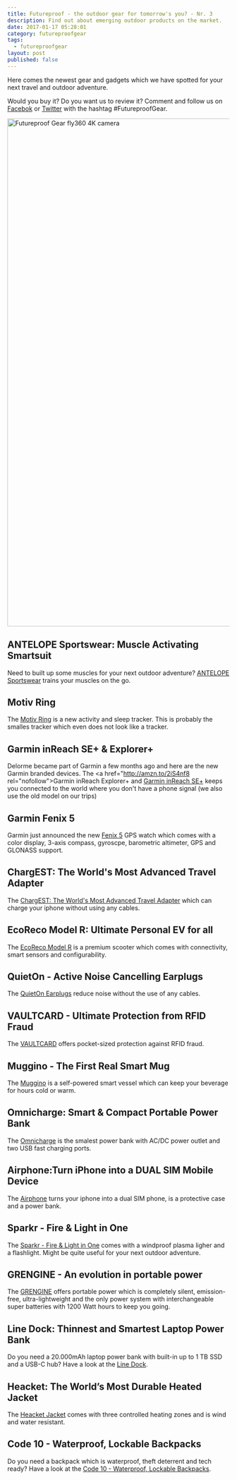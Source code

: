 ```yaml
---
title: Futureproof - the outdoor gear for tomorrow's you? - Nr. 3
description: Find out about emerging outdoor products on the market.
date: 2017-01-17 05:28:01
category: futureproofgear
tags:
  - futureproofgear
layout: post
published: false
---
```


Here comes the newest gear and gadgets which we have spotted for your next travel and outdoor adventure.

Would you buy it? Do you want us to review it? Comment and follow us on [Facebok](https://www.facebook.com/HikeVentures/) or [Twitter](https://twitter.com/HikeVentures) with the hashtag #FutureproofGear.

<a data-flickr-embed="true"  href="https://www.flickr.com/photos/90204224@N07/31539128793/in/dateposted-public/" title="Northern Norway"><img src="https://c1.staticflickr.com/1/634/31539128793_aa4e86301a_k.jpg" width="2048" height="1152" alt="Futureproof Gear fly360 4K camera"></a><script async src="//embedr.flickr.com/assets/client-code.js" charset="utf-8"></script>

<!--more-->

## ANTELOPE Sportswear: Muscle Activating Smartsuit
Need to built up some muscles for your next outdoor adventure? [ANTELOPE Sportswear](https://www.indiegogo.com/projects/antelope-sportswear-muscle-activating-smartsuit-fitness-exercise#/) trains your muscles on the go.

## Motiv Ring
The [Motiv Ring](http://mymotiv.com/) is a new activity and sleep tracker. This is probably the smalles tracker which even does not look like a tracker.

## Garmin inReach SE+ & Explorer+
Delorme became part of Garmin a few months ago and here are the new Garmin branded devices. The <a href="http://amzn.to/2iS4nf8 rel="nofollow">Garmin inReach Explorer+</a> and <a href="https://buy.garmin.com/en-US/US/p/561286" rel="nofollow">Garmin inReach SE+</a> keeps you connected to the world where you don't have a phone signal (we also use the old model on our trips)

## Garmin Fenix 5
Garmin just announced the new [Fenix 5](https://buy.garmin.com/en-US/US/p/552982) GPS watch which comes with a color display, 3-axis compass, gyroscpe, barometric altimeter, GPS and GLONASS support.

## ChargEST: The World's Most Advanced Travel Adapter
The [ChargEST: The World's Most Advanced Travel Adapter](https://www.indiegogo.com/projects/chargest-the-world-s-most-advanced-travel-adapter-iphone-phone#/) which can charge your iphone without using any cables.

## EcoReco Model R: Ultimate Personal EV for all
The [EcoReco Model R](https://www.indiegogo.com/projects/ecoreco-model-r-ultimate-personal-ev-for-all#/) is a premium scooter which comes with connectivity, smart sensors and configurability.

## QuietOn - Active Noise Cancelling Earplugs
The [QuietOn Earplugs](https://www.indiegogo.com/projects/quieton-active-noise-cancelling-earplugs-sleep#/) reduce noise without the use of any cables.

## VAULTCARD - Ultimate Protection from RFID Fraud
The [VAULTCARD](https://www.indiegogo.com/projects/vaultcard-ultimate-protection-from-rfid-fraud#/) offers pocket-sized protection against RFID fraud.

## Muggino - The First Real Smart Mug
The [Muggino](https://www.indiegogo.com/projects/muggino-the-first-real-smart-mug#/) is a self-powered smart vessel which can keep your beverage for hours cold or warm.

## Omnicharge: Smart & Compact Portable Power Bank
The [Omnicharge](https://www.indiegogo.com/projects/omnicharge-smart-compact-portable-power-bank-smartphone-powerbank#/) is the smalest power bank with AC/DC power outlet and two USB fast charging ports.

## Airphone:Turn iPhone into a DUAL SIM Mobile Device
The [Airphone](https://www.indiegogo.com/projects/airphone-turn-iphone-into-a-dual-sim-mobile-device-bluetooth--4#/) turns your iphone into a dual SIM phone, is a protective case and a power bank.

## Sparkr - Fire & Light in One
The [Sparkr - Fire & Light in One](https://www.indiegogo.com/projects/sparkr-fire-light-in-one-camping#/) comes with a windproof plasma ligher and a flashlight. Might be quite useful for your next outdoor adventure.

## GRENGINE - An evolution in portable power
The [GRENGINE](https://www.indiegogo.com/projects/grengine-an-evolution-in-portable-power-gadget-technology--3#/) offers portable power which is completely silent, emission-free, ultra-lightweight and the only power system with interchangeable super batteries with 1200 Watt hours to keep you going.

## Line Dock: Thinnest and Smartest Laptop Power Bank
Do you need a 20.000mAh laptop power bank with built-in up to 1 TB SSD and a USB-C hub? Have a look at the [Line Dock](https://www.indiegogo.com/projects/line-dock-thinnest-and-smartest-laptop-power-bank-battery--2#/).

## Heacket: The World’s Most Durable Heated Jacket
The [Heacket Jacket](https://www.indiegogo.com/projects/heacket-the-world-s-most-durable-heated-jacket#/) comes with three controlled heating zones and is wind and water resistant.

## Code 10 - Waterproof, Lockable Backpacks
Do you need a backpack which is waterproof, theft deterrent and tech ready? Have a look at the [Code 10 - Waterproof, Lockable Backpacks](https://www.indiegogo.com/projects/code-10-waterproof-lockable-backpacks-backpack-travel#/).
